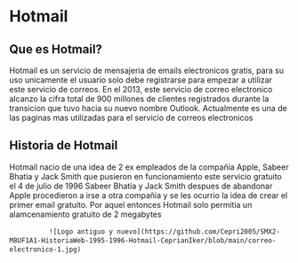 # Hotmail
## Que es Hotmail?
Hotmail es un servicio de mensajeria de emails electronicos gratis, para su uso unicamente el usuario solo debe registrarse para empezar a utilizar este servicio de correos. En el 2013, este servicio de correo electronico alcanzo la cifra total de 900 millones de clientes registrados durante la transicion que tuvo hacia su nuevo nombre Outlook. Actualmente es una de las paginas mas utilizadas para el servicio de correos electronicos 

## Historia de Hotmail
Hotmail nacio de una idea de 2 ex empleados de la compañia Apple, Sabeer Bhatia y Jack Smith que pusieron en funcionamiento este servicio gratuito el 4 de julio de 1996  Sabeer Bhatia y Jack Smith despues de abandonar Apple procedieron a irse a otra compañia y se les ocurrio la idea de crear el primer email gratuito. Por aquel entonces Hotmail solo permitia un alamcenamiento gratuito de 2 megabytes 

              ![Logo antiguo y nuevo](https://github.com/Cepri2005/SMX2-M8UF1A1-HistoriaWeb-1995-1996-Hotmail-CeprianIker/blob/main/correo-electronico-1.jpg)
